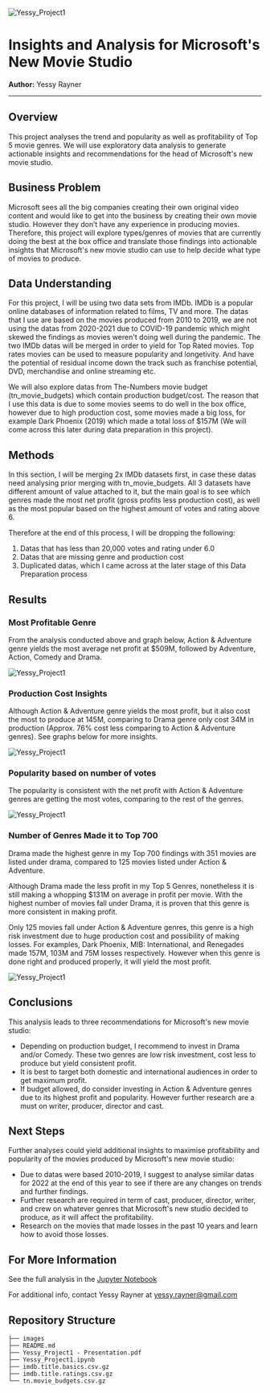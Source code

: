 ![Yessy_Project1](./images/director_shot.jpeg)

# Insights and Analysis for Microsoft's New Movie Studio 

**Author:** Yessy Rayner
***

## Overview

This project analyses the trend and popularity as well as profitability of Top 5 movie genres. We will use exploratory data analysis to generate actionable insights and recommendations for the head of Microsoft's new movie studio.

## Business Problem

Microsoft sees all the big companies creating their own original video content and would like to get into the business by creating their own movie studio. However they don’t have any experience in producing movies. Therefore, this project will explore types/genres of movies that are currently doing the best at the box office and translate those findings into actionable insights that Microsoft's new movie studio can use to help decide what type of movies to produce.

## Data Understanding

For this project, I will be using two data sets from IMDb. IMDb is a popular online databases of information related to films, TV and more. The datas that I use are based on the movies produced from 2010 to 2019, we are not using the datas from 2020-2021 due to COVID-19 pandemic which might skewed the findings as movies weren't doing well during the pandemic. The two IMDb datas will be merged in order to yield for Top Rated movies. Top rates movies can be used to measure popularity and longetivity. And have the potential of residual income down the track such as franchise potential, DVD, merchandise and online streaming etc.

We will also explore datas from The-Numbers movie budget (tn_movie_budgets) which contain production budget/cost. The reason that I use this data is due to some movies seems to do well in the box office, however due to high production cost, some movies made a big loss, for example Dark Phoenix (2019) which made a total loss of $157M (We will come across this later during data preparation in this project).

## Methods

In this section, I will be merging 2x IMDb datasets first, in case these datas need analysing prior merging with tn_movie_budgets. All 3 datasets have different amount of value attached to it, but the main goal is to see which genres made the most net profit (gross profits less production cost), as well as the most popular based on the highest amount of votes and rating above 6. 

Therefore at the end of this process, I will be dropping the following:

1. Datas that has less than 20,000 votes and rating under 6.0
2. Datas that are missing genre and production cost
3. Duplicated datas, which I came across at the later stage of this Data Preparation process

## Results

### Most Profitable Genre

From the analysis conducted above and graph below, Action & Adventure genre yields the most average net profit at $509M, followed by Adventure, Action, Comedy and Drama.

![Yessy_Project1](./images/net_profit.png)

### Production Cost Insights

Although Action & Adventure genre yields the most profit, but it also cost the most to produce at 145M, comparing to Drama genre only cost 34M in production (Approx. 76% cost less comparing to Action & Adventure genres). See graphs below for more insights.

![Yessy_Project1](./images/profit_production_cost.png)

### Popularity based on number of votes

The popularity is consistent with the net profit with Action & Adventure genres are getting the most votes, comparing to the rest of the genres.

![Yessy_Project1](./images/popularity_based_on_votes.png)

### Number of Genres Made it to Top 700

Drama made the highest genre in my Top 700 findings with 351 movies are listed under drama, compared to 125 movies listed under Action & Adventure.

Although Drama made the less profit in my Top 5 Genres, nonetheless it is still making a whopping $131M on average in profit per movie. With the highest number of movies fall under Drama, it is proven that this genre is more consistent in making profit. 

Only 125 movies fall under Action & Adventure genres, this genre is a high risk investment due to huge production cost and possibility of making losses. For examples, Dark Phoenix, MIB: International, and Renegades made 157M, 103M and 75M losses respectively. However when this genre is done right and produced properly, it will yield the most profit.

![Yessy_Project1](./images/genres_top_700.png)

## Conclusions

This analysis leads to three recommendations for Microsoft's new movie studio:

- Depending on production budget, I recommend to invest in Drama and/or Comedy. These two genres are low risk investment, cost less to produce but yield consistent profit.
- It is best to target both domestic and international audiences in order to get maximum profit.
- If budget allowed, do consider investing in Action & Adventure genres due to its highest profit and popularity. However further research are a must on writer, producer, director and cast.

## Next Steps

Further analyses could yield additional insights to maximise profitability and popularity of the movies produced by Microsoft's new movie studio:

- Due to datas were based 2010-2019, I suggest to analyse similar datas for 2022 at the end of this year to see if there are any changes on trends and further findings.
- Further research are required in term of cast, producer, director, writer, and crew on whatever genres that Microsoft's new studio decided to produce, as it will affect the profitability.
- Research on the movies that made losses in the past 10 years and learn how to avoid those losses.

## For More Information

See the full analysis in the [Jupyter Notebook](./Yessy_Project1.ipynb)

For additional info, contact Yessy Rayner at [yessy.rayner@gmail.com](mailto:yessy.rayner@gmail.com)


## Repository Structure

```
├── images
├── README.md
├── Yessy_Project1 - Presentation.pdf
├── Yessy_Project1.ipynb
├── imdb.title.basics.csv.gz
├── imdb.title.ratings.csv.gz
└── tn.movie_budgets.csv.gz



